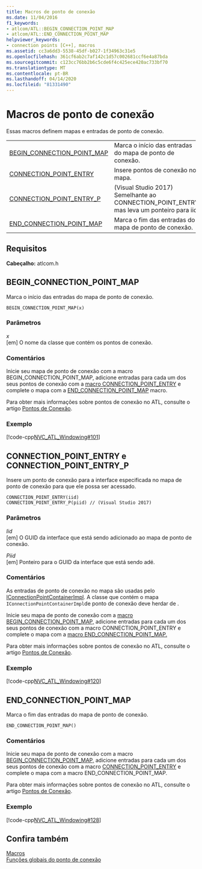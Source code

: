 ```yaml
---
title: Macros de ponto de conexão
ms.date: 11/04/2016
f1_keywords:
- atlcom/ATL::BEGIN_CONNECTION_POINT_MAP
- atlcom/ATL::END_CONNECTION_POINT_MAP
helpviewer_keywords:
- connection points [C++], macros
ms.assetid: cc3a6dd3-5538-45df-b027-1f34963c31e5
ms.openlocfilehash: 361cf6ab2c7af142c1d57c002681ccf6e4a87bda
ms.sourcegitcommit: c123cc76bb2b6c5cde6f4c425ece420ac733bf70
ms.translationtype: MT
ms.contentlocale: pt-BR
ms.lasthandoff: 04/14/2020
ms.locfileid: "81331490"
---
```

# <a name="connection-point-macros"></a>Macros de ponto de conexão

Essas macros definem mapas e entradas de ponto de conexão.

|||
|-|-|
|[BEGIN_CONNECTION_POINT_MAP](#begin_connection_point_map)|Marca o início das entradas do mapa de ponto de conexão.|
|[CONNECTION_POINT_ENTRY](#connection_point_entry)|Insere pontos de conexão no mapa.|
|[CONNECTION_POINT_ENTRY_P](#connection_point_entry)| (Visual Studio 2017) Semelhante ao CONNECTION_POINT_ENTRY, mas leva um ponteiro para iid.|
|[END_CONNECTION_POINT_MAP](#end_connection_point_map)|Marca o fim das entradas do mapa de ponto de conexão.|

## <a name="requirements"></a>Requisitos

**Cabeçalho:** atlcom.h

## <a name="begin_connection_point_map"></a><a name="begin_connection_point_map"></a>BEGIN_CONNECTION_POINT_MAP

Marca o início das entradas do mapa de ponto de conexão.

```
BEGIN_CONNECTION_POINT_MAP(x)
```

### <a name="parameters"></a>Parâmetros

*x*<br/>
[em] O nome da classe que contém os pontos de conexão.

### <a name="remarks"></a>Comentários

Inicie seu mapa de ponto de conexão com a macro BEGIN_CONNECTION_POINT_MAP, adicione entradas para cada um dos seus pontos de conexão com a [macro CONNECTION_POINT_ENTRY](#connection_point_entry) e complete o mapa com a [END_CONNECTION_POINT_MAP](#end_connection_point_map) macro.

Para obter mais informações sobre pontos de conexão no ATL, consulte o artigo [Pontos de Conexão](../../atl/atl-connection-points.md).

### <a name="example"></a>Exemplo

[!code-cpp[NVC_ATL_Windowing#101](../../atl/codesnippet/cpp/connection-point-macros_1.h)]

## <a name="connection_point_entry-and-connection_point_entry_p"></a><a name="connection_point_entry"></a>CONNECTION_POINT_ENTRY e CONNECTION_POINT_ENTRY_P

Insere um ponto de conexão para a interface especificada no mapa de ponto de conexão para que ele possa ser acessado.

```
CONNECTION_POINT_ENTRY(iid)
CONNECTION_POINT_ENTRY_P(piid) // (Visual Studio 2017)
```

### <a name="parameters"></a>Parâmetros

*Iid*<br/>
[em] O GUID da interface que está sendo adicionado ao mapa de ponto de conexão.

*Piid*<br/>
[em] Ponteiro para o GUID da interface que está sendo adé.

### <a name="remarks"></a>Comentários

As entradas de ponto de conexão no mapa são usadas pelo [IConnectionPointContainerImpl](../../atl/reference/iconnectionpointcontainerimpl-class.md). A classe que contém o mapa `IConnectionPointContainerImpl`de ponto de conexão deve herdar de .

Inicie seu mapa de ponto de conexão com a [macro BEGIN_CONNECTION_POINT_MAP,](#begin_connection_point_map) adicione entradas para cada um dos seus pontos de conexão com a macro CONNECTION_POINT_ENTRY e complete o mapa com a [macro END_CONNECTION_POINT_MAP.](#end_connection_point_map)

Para obter mais informações sobre pontos de conexão no ATL, consulte o artigo [Pontos de Conexão](../../atl/atl-connection-points.md).

### <a name="example"></a>Exemplo

[!code-cpp[NVC_ATL_Windowing#120](../../atl/codesnippet/cpp/connection-point-macros_2.h)]

## <a name="end_connection_point_map"></a><a name="end_connection_point_map"></a>END_CONNECTION_POINT_MAP

Marca o fim das entradas do mapa de ponto de conexão.

```
END_CONNECTION_POINT_MAP()
```

### <a name="remarks"></a>Comentários

Inicie seu mapa de ponto de conexão com a macro [BEGIN_CONNECTION_POINT_MAP,](#begin_connection_point_map) adicione entradas para cada um dos seus pontos de conexão com a macro [CONNECTION_POINT_ENTRY](#connection_point_entry) e complete o mapa com a macro END_CONNECTION_POINT_MAP.

Para obter mais informações sobre pontos de conexão no ATL, consulte o artigo [Pontos de Conexão](../../atl/atl-connection-points.md).

### <a name="example"></a>Exemplo

[!code-cpp[NVC_ATL_Windowing#128](../../atl/codesnippet/cpp/connection-point-macros_3.h)]

## <a name="see-also"></a>Confira também

[Macros](../../atl/reference/atl-macros.md)<br/>
[Funções globais do ponto de conexão](../../atl/reference/connection-point-global-functions.md)
